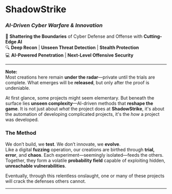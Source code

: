 # **ShadowStrike**  
### *AI-Driven Cyber Warfare & Innovation*

🚨 **Shattering the Boundaries** of Cyber Defense and Offense with **Cutting-Edge AI**  
🔍 **Deep Recon** | **Unseen Threat Detection** | **Stealth Protection**  
💻 **AI-Powered Penetration** | **Next-Level Offensive Security**  

---

**Note:**  
Most creations here remain **under the radar**—private until the trials are complete. What emerges will be **released**, but only after the proof is undeniable.  

At first glance, some projects might seem elementary. But beneath the surface lies **unseen complexity**—AI-driven methods that **reshape the game**. It is not just about *what* the project does at **ShadowStrike**, it's about the automation of developing complicated projects, it's the *how* a project was developed.

### **The Method**  
We don’t build, we **test**. We don’t innovate, we **evolve**.  
Like a digital **fuzzing** operation, our creations are birthed through **trial, error**, and **chaos**. Each experiment—seemingly isolated—feeds the others. Together, they form a volatile **probability field** capable of exploiting hidden, **unreachable vulnerabilities**.  

Eventually, through this relentless onslaught, one or many of these projects will crack the defenses others cannot. 

---
